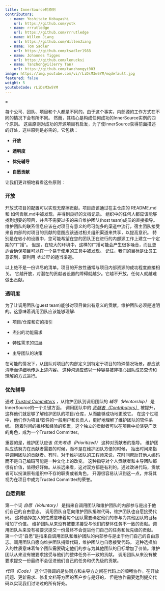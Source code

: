 ```yaml
---
title: InnerSource的原则
contributors:
  - name: Yoshitake Kobayashi
    url: https://github.com/ystk
  - name: rrrutledge
    url: https://github.com/rrrutledge
  - name: Willem Jiang
    url: https://github.com/WillemJiang
  - name: Tom Sadler
    url: https://github.com/tsadler1988
  - name: Johannes Tigges
    url: https://github.com/lenucksi
  - name: Tanzhongyi(Jerry Tan)
    url: https://github.com/tanzhongyi003
image: https://img.youtube.com/vi/rLiDsM3w5YM/mqdefault.jpg
featured: false
weight: 5
youtubeCode: rLiDsM3w5YM
---
```

<div class="paragraph">
<p>=</p>
</div>
<div class="paragraph">
<p>每个公司、团队、项目和个人都是不同的。由于这个事实，内部源的工作方式在不同的情况下会有所不同。
然而，其核心是构成任何成功的InnerSource实例的四个原则。
这些原则对成功的开源项目有启发，为了使InnerSource获得前面描述的好处，这些原则是必需的，它包括：</p>
</div>
<div class="ulist">
<ul>
<li>
<p><strong>开放</strong></p>
</li>
<li>
<p><strong>透明度</strong></p>
</li>
<li>
<p><strong>优先辅导</strong></p>
</li>
<li>
<p><strong>自愿贡献</strong></p>
</li>
</ul>
</div>
<div class="paragraph">
<p>让我们更详细地看看这些原则：</p>
</div>
<div class="sect2">
<h3 id="_开放">开放</h3>
<div class="paragraph">
<p>开放式项目的配置可以实现无摩擦贡献。项目应该通过在主仓库的 README.md 和 如何贡献.md中被发现，并得到良好的文档记录。
组织中的任何人都应该能够找到想要的项目，并且不需要过多的来自维护团队(host team)成员的直接指导。
维护团队的联系信息应该在对项目有意义的尽可能多的渠道中流行。宿主团队接受来自内部的对项目的贡献的意图应该通过相关组织渠道来共享，以提高意识。
特别是在较小的设置中，您可能希望在您的团队正在进行的内部源工作上建立一个定期的“广播”。
但是，在较大的环境中，这样的广播可能会产生很多噪音，而且更适合确保项目可以在一个易于使用的工具中被发现。
记住，我们的目标是让员工意识到，要利用 <em>本公司</em> 的适当渠道。</p>
</div>
<div class="paragraph">
<p>以上绝不是一份详尽的清单。项目的开放性通常与项目内部资源的成功程度直接相关。
它越开放，对潜在的贡献者设置的障碍就越少。它越不开放，任何人就越难做出贡献。</p>
</div>
</div>
<div class="sect2">
<h3 id="_透明度">透明度</h3>
<div class="paragraph">
<p>为了让调用团队(guest team)能够对项目做出有意义的贡献，维护团队必须是透明的。这意味着调用团队应该能够理解:</p>
</div>
<div class="ulist">
<ul>
<li>
<p>项目/仓库和它的指引</p>
</li>
<li>
<p>杰出的功能需求</p>
</li>
<li>
<p>特性需求的进展</p>
</li>
<li>
<p>主导团队的决策</p>
</li>
</ul>
</div>
<div class="paragraph">
<p>在可能的情况下，从团队对项目的内部定义到特定于项目的特殊情况场景，都应该清晰而详细地传达上述内容。
这种沟通应该以一种容易被非核心团队成员查询和理解的方式进行。</p>
</div>
</div>
<div class="sect2">
<h3 id="_优先辅导">优先辅导</h3>
<div class="paragraph">
<p>通过 <a href="https://innersourcecommons.org/zh/learn/learning-path/trusted-committer"><em>Trusted Committers</em></a> ，从维护团队到调用团队的 <em>辅导（Mentorship）</em> 是InnerSource的一个关键方面。
调用团队中的 <a href="https://innersourcecommons.org/zh/learn/learning-path/contributor"><em>贡献者（Contributors）</em></a> 被提升，这样他们就足够了解维护团队的项目/仓库，从而能够成功地更改它。
在这个过程中，他们作为项目/软件的一般用户和负责人，更好地理解了维护团队的软件系统。
随着时间的推移和经验的积累，这个独立的贡献者可以在项目中扮演更广泛的角色，成为一个Trusted Committer。</p>
</div>
<div class="paragraph">
<p>重要的是，维护团队应该 <em>优先考虑（Prioritized）</em> 这种对贡献者的指导。
维护团队应该努力在贡献者需要的时候，而不是在维护团队方便的时候，
抽出时间来指导调用团队的贡献者。有时，对于维护团队的工程师来说，花时间帮助其他人编码而不是自己编码可能是一种文化上的改变。
这种指导对个人贡献者和主导团队都很有价值，值得好好做。从长远来看，这对双方都是有利的。通过改进代码，贡献者可以扮演原有组织中不存的职责或者角色。
开源很容易认识到这一点，并将其视为在项目中成为Trusted Committer的荣誉。</p>
</div>
</div>
<div class="sect2">
<h3 id="_自愿贡献">自愿贡献</h3>
<div class="paragraph">
<p>第一个词 <em>自愿（Voluntary）</em> 是指来自调用团队和维护团队的内部参与是出于他们自己的自由意志。
调用团队自愿向维护团队捐赠代码，维护团队也自愿接受代码。
这种选择加入的性质意味着每个团队需要确定他们的参与为其他团队的目标增加了价值。
维护团队从来没有被要求接受与他们的整体任务不一致的贡献。调用团队从来没有被要求提交一份最终不会促进他们自己的任务和优先级的贡献。
第一个词“自愿”是指来自调用团队和维护团队的内部参与是出于他们自己的自由意志。调用团队自愿向维护团队捐赠代码，维护团队也自愿接受代码。
这种选择加入的性质意味着每个团队需要确定他们的参与为其他团队的目标增加了价值。维护团队从来没有被要求接受与他们的整体任务不一致的贡献。
调用团队从来没有被要求提交一份最终不会促进他们自己的任务和优先级的贡献。</p>
</div>
<div class="paragraph">
<p><em>代码（Code）</em> 这个词强调的是协同方和主导方之间在代码上的顺畅协作。在开放问题、更新需求、修复文档等方面的客户参与是好的，
但是协作需要达到提交代码以实现我们讨论过的所有好处。</p>
</div>
</div>
<!--- This file autogenerated from https://github.com/InnerSourceCommons/InnerSourceLearningPath/blob/master/scripts -->